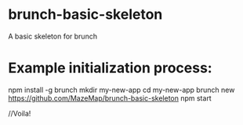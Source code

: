 brunch-basic-skeleton
=====================

A basic skeleton for brunch

# Example initialization process:

npm install -g brunch
mkdir my-new-app
cd my-new-app
brunch new https://github.com/MazeMap/brunch-basic-skeleton
npm start

//Voila!
